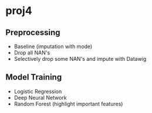 # proj4

## Preprocessing
- Baseline (imputation with mode)
- Drop all NAN's
- Selectively drop some NAN's and impute with Datawig

## Model Training
- Logistic Regression
- Deep Neural Network
- Random Forest (highlight important features)
